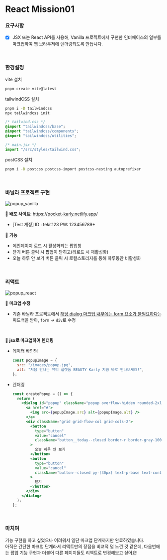 # React Mission01

### 요구사항
- [X] JSX 또는 React API를 사용해, Vanilla 프로젝트에서 구현한 
인터페이스의 일부를 마크업하여 웹 브라우저에 렌더링되도록 만듭니다.

<br />

### 환경설정
vite 설치
```bash
pnpm create vite@latest
```
tailwindCSS 설치
```bash
pnpm i -D tailwindcss
npx tailwindcss init
```
```css
/* tailwind.css */
@import "tailwindcss/base";
@import "tailwindcss/components";
@import "tailwindcss/utilities";
```
```jsx
/* main.jsx */
import "/src/styles/tailwind.css";
```
postCSS 설치
```bash
pnpm i -D postcss postcss-import postcss-nesting autoprefixer
```

<br />

### 바닐라 프로젝트 구현
![popup_vanilla](https://github.com/lanuioe/react-homework/assets/148831765/f1a94792-b7c3-4c33-8c8e-127bc2538d7f)

🔹 **배포 사이트**: https://pocket-karly.netlify.app/
- [Test 계정] ID : tekit123 PW: 123456789+ <br />

🔹 **기능**<br />
- 메인페이지 로드 시 활성화되는 팝업창<br />
- 닫기 버튼 클릭 시 팝업이 닫히고(리로드 시 재활성화)<br />
- 오늘 하루 안 보기 버튼 클릭 시 로컬스토리지를 통해 하루동안 비활성화

<br />

### 리액트
![popup_react](https://github.com/lanuioe/react-homework/assets/148831765/14284015-0995-416f-bfd6-1bd97cd837e0)

🔹 **마크업 수정**<br />
- 기존 바닐라 프로젝트에서 <u>해당 dialog 마크업 내부에는 form 요소가 불필요하다</u>는 피드백을 받아, `form` → `div`로 수정

<br />

🔹 **jsx로 마크업하여 렌더링**<br />
- 데이터 바인딩
  ```jsx
  const popupImage = {
    src: "/images/popup.jpg",
    alt: "처음 만나는 뷰티 플랫폼 BEAUTY Karly 지금 바로 만나보세요!",
  };
  ```
- 렌더링
  ```jsx
  const createPopup = () => {
    return (
      <dialog id="popup" className="popup overflow-hidden rounded-2xl p-0" open>
        <a href="#">
          <img src={popupImage.src} alt={popupImage.alt} />
        </a>
        <div className="grid grid-flow-col grid-cols-2">
          <button
            type="button"
            value="cancel"
            className="button__today--closed border-r border-gray-100 py-[30px] text-p-base text-content"
          >
            오늘 하루 안 보기
          </button>
          <button
            type="button"
            value="cancel"
            className="button--closed py-[30px] text-p-base text-content"
          >
            닫기
          </button>
        </div>
      </dialog>
    );
  };
  ```
  
<br />

### 마치며
기능 구현을 하고 싶었으나 어려워서 일단 마크업 단계까지만 완료하였습니다.<br />아직은 간단한 마크업 단계라서 리액트만의 장점을 비교적 덜 느낀 것 같은데, 다음번에는 팝업 기능 구현과 더불어 다른 페이지들도 리액트로 변경해보고 싶어요!